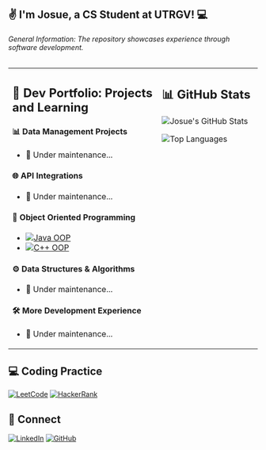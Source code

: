 ## ✌️ I'm Josue, a CS Student at UTRGV! 💻  

###### General Information: The repository showcases experience through software development.

<table>
  <tr>
    <td valign="top" width="60%">
    
## 📕 Dev Portfolio: Projects and Learning

#### 📊 Data Management Projects
- 🐢 Under maintenance...

#### 🌐 API Integrations
- 🐢 Under maintenance...

#### 🧩 Object Oriented Programming
- [![Java OOP](https://img.shields.io/badge/Java_OOP-Repository-007396?style=flat-square&logo=java)](https://github.com/jlndvr/Java-REPO)
- [![C++ OOP](https://img.shields.io/badge/C++_OOP-Repository-00599C?style=flat-square&logo=c%2B%2B)]() 

#### ⚙️ Data Structures & Algorithms 
- 🐢 Under maintenance... 

#### 🛠️ More Development Experience 
- 🐢 Under maintenance...
    </td>
    <td valign="top" width="40%">
    
## 📊 GitHub Stats
![Josue's GitHub Stats](https://github-readme-stats.vercel.app/api?username=jlndvr&show_icons=true&theme=radical&hide_title=true)

![Top Languages](https://github-readme-stats.vercel.app/api/top-langs/?username=jlndvr&layout=compact&theme=radical&hide=html,css)
    </td>
  </tr>
</table>

## 💻 Coding Practice
[![LeetCode](https://img.shields.io/badge/LeetCode-Profile-FFA116?style=for-the-badge&logo=leetcode)](https://github.com/jlndvr/LeetCode)
[![HackerRank](https://img.shields.io/badge/HackerRank-Profile-2EC866?style=for-the-badge&logo=hackerrank)](https://github.com/jlndvr/HackerRank)

## 🤝 Connect
[![LinkedIn](https://img.shields.io/badge/LinkedIn-Connect-0A66C2?style=for-the-badge&logo=linkedin)](https://linkedin.com/in/jlndvr)
[![GitHub](https://img.shields.io/badge/GitHub-Follow-181717?style=for-the-badge&logo=github)](https://github.com/jlndvr)

